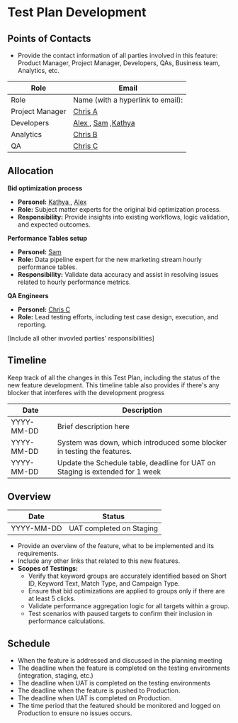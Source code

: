 # Test Plan Development

## Points of Contacts
- Provide the contact information of all parties involved in this feature: Product Manager, Project Manager, Developers, QAs, Business team, Analytics, etc.

| Role       | Email             |
|------------|-------------------------|
| Role | Name (with a hyperlink to email): |
| Project Manager |  [Chris A](#) |
| Developers |  [Alex ](#) , [Sam](#) ,[Kathya ](#)|
| Analytics |  [Chris B](#) |
| QA |  [Chris C](#) |

## Allocation
**Bid optimization process**
- **Personel:** [Kathya ](#), [Alex ](#)
- **Role:** Subject matter experts for the original bid optimization process.
- **Responsibility:** Provide insights into existing workflows, logic validation, and expected outcomes.

**Performance Tables setup**
- **Personel:** [Sam](#)
- **Role:** Data pipeline expert for the new marketing stream hourly performance tables.
- **Responsibility:** Validate data accuracy and assist in resolving issues related to hourly performance metrics.

**QA Engineers**
- **Personel:** [Chris C](#)
- **Role:** Lead testing efforts, including test case design, execution, and reporting.

[Include all other invovled parties' responsibilities]

## Timeline

Keep track of all the changes in this Test Plan, including the status of the new feature development. This timeline table also provides if there's any blocker that interferes with the development progress

| Date       | Description             |
|------------|-------------------------|
| YYYY-MM-DD | Brief description here |
| YYYY-MM-DD | System was down, which introduced some blocker in testing the features. |
| YYYY-MM-DD | Update the Schedule table, deadline for UAT on Staging is extended for 1 week |

## Overview
| Date       | Status             |
|------------|-------------------------|
| YYYY-MM-DD | UAT completed on Staging | 

- Provide an overview of the feature, what to be implemented and its requirements. 
- Include any other links that related to this new features.
- **Scopes of Testings:**
  - Verify that keyword groups are accurately identified based on Short ID, Keyword Text, Match Type, and Campaign Type.
  - Ensure that bid optimizations are applied to groups only if there are at least 5 clicks.
  - Validate performance aggregation logic for all targets within a group.
  - Test scenarios with paused targets to confirm their inclusion in performance calculations.
  
## Schedule

- When the feature is addressed and discussed in the planning meeting
- The deadline when the feature is completed on the testing environments (integration, staging, etc.)
- The deadline when UAT is completed on the testing environments
- The deadline when the feature is pushed to Production.
- The deadline when UAT is completed on Production.
- The time period that the featured should be monitored and logged on Production to ensure no issues occurs.


  



